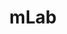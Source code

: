 ---
blog: https://blog.mlab.com/
facebook: https://facebook.com/MongoLab
googleplus: https://plus.google.com/b/102787913927264023284/102787913927264023284/auto
logohandle: mlab
sort: mlab
title: mLab
twitter: https://x.com/mlab
website: https://mlab.com/
---